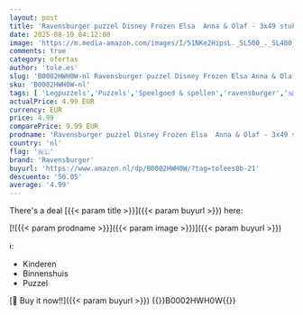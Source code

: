 ```yaml
---
layout: post
title: 'Ravensburger puzzel Disney Frozen Elsa  Anna & Olaf - 3x49 stukjes - kinderpuzzel'
date: 2025-08-19 04:12:08
image: 'https://m.media-amazon.com/images/I/51NKe2HipsL._SL500_._SL400_.jpg'
comments: true
category: ofertas
author: 'tole.es'
slug: 'B0002HWH0W-nl Ravensburger puzzel Disney Frozen Elsa Anna & Olaf - 3x49...'
sku: 'B0002HWH0W-nl'
tags: [ 'Legpuzzels','Puzzels','Speelgoed & spellen','ravensburger','🇳🇱', ]
actualPrice: 4.99 EUR
currency: EUR
price: 4.99
comparePrice: 9.99 EUR
prodname: 'Ravensburger puzzel Disney Frozen Elsa  Anna & Olaf - 3x49 stukjes - kinderpuzzel'
country: 'nl'
flag: '🇳🇱'
brand: 'Ravensburger'
buyurl: 'https://www.amazon.nl/dp/B0002HWH0W/?tag=tolees0b-21'
descuento: '50.05'
average: '4.99'
---
```


There's a deal [{{< param title >}}]({{< param buyurl >}})  here:

[![{{< param prodname >}}]({{< param image >}})]({{< param buyurl >}})

ℹ️:

- Kinderen
- Binnenshuis
- Puzzel

[🛒 Buy it now!!]({{< param buyurl >}})
{{<world>}}B0002HWH0W{{</world>}}
